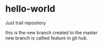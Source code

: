 # hello-world
Just trail repository

this is the new branch created to the master  
new branch is callled feature in git hub.
